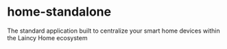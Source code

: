 # home-standalone
The standard application built to centralize your smart home devices within the Laincy Home ecosystem
